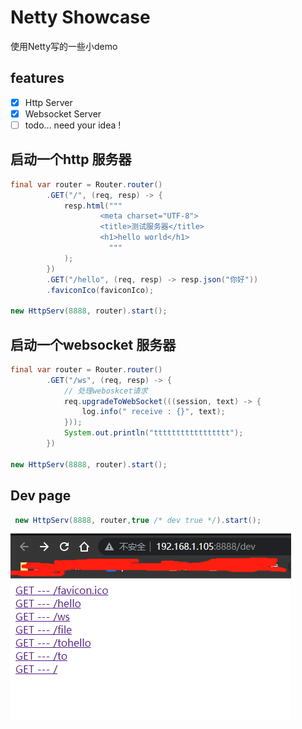 # Netty Showcase

使用Netty写的一些小demo

## features

- [x] Http Server
- [x] Websocket Server
- [ ] todo... need your idea !

## 启动一个http 服务器

```java
final var router = Router.router()
        .GET("/", (req, resp) -> {
            resp.html("""
                    <meta charset="UTF-8">
                    <title>测试服务器</title> 
                    <h1>hello world</h1>
                      """
            );
        })
        .GET("/hello", (req, resp) -> resp.json("你好"))
        .faviconIco(faviconIco);

new HttpServ(8888, router).start();
```

## 启动一个websocket 服务器
```java
final var router = Router.router()
        .GET("/ws", (req, resp) -> {
            // 处理weboskcet请求
            req.upgradeToWebSocket(((session, text) -> {
                log.info(" receive : {}", text);
            }));
            System.out.println("ttttttttttttttttt");
        })

new HttpServ(8888, router).start();
```

## Dev page
```java
 new HttpServ(8888, router,true /* dev true */).start();
```
![img.png](assert/img.png)